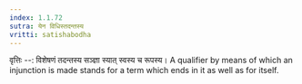 ```yaml
---
index: 1.1.72
sutra: येन विधिस्तदन्तस्य
vritti: satishabodha
---
```



वृत्तिः --: विशेषणं तदन्तस्य सञ्ज्ञा स्यात् स्वस्य च रूपस्य। A qualifier by means of which an injunction is made stands for a term which ends in it as well as for itself.

